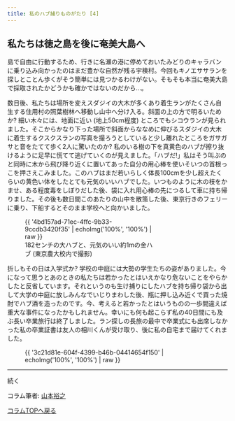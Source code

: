 ```yaml
---
title: 私のハブ捕りものがたり [4]
---
```

私たちは徳之島を後に奄美大島へ
--
島で自由に行動するため、行きに名瀬の港に停めておいたみどりのキャラバンに乗り込み向かったのはまだ豊かな自然が残る宇検村。今回もキノエササランを探しとことん歩くがそう簡単には見つかるわけがない。そもそも本当に奄美大島で採取されたかどうかも確かではないのだから…。

数日後、私たちは場所を変えスダジイの大木が多くあり着生ランがたくさん自生する住用村の照葉樹林へ移動し山中へ分け入る。斜面の上の方で明るいためか? 細い木々には、地面に近い (地上50cm程度) ところでもシコウランが見られました。そこからかなり下った場所で斜面からななめに伸びるスダジイの大木に着生するクスクスランの写真を撮ろうとしていると少し離れたところをガサガサと音をたてて歩く2人に驚いたのか? 私のいる樹の下を真黄色のハブが擦り抜けるように足早に慌てて逃げていくのが見えました。「ハブだ!」私はそう叫ぶのと同時に木から飛び降り近くに置いてあった自分の用心棒を使いそいつの首根っこを押さえこみました。このハブはまだ若いらしく体長100cmを少し超えたくらいの黄色い体をしたとても元気のいいハブでした。いつものように木の枝をかませ、ある程度毒をしぼりだした後、袋に入れ用心棒の先につるして車に持ち帰りました。その後も数日間このあたりの山中を散策した後、東京行きのフェリーに乗り、下船するとそのまま学校へと向かいました。

<figure style="max-width: 300px;">
  {{ '4bd157ad-71ec-4ffc-9b33-9ccdb3420f35' | echoImg('100%', '100%') | raw }}
  <figcaption>182センチの大ハブと、元気のいい約1mの金ハブ (東京農大校内で撮影)</figcaption>
</figure>

折しもその日は入学式か? 学校の中庭には大勢の学生たちの姿がありました。今になって思うとあのときの私たちは若かったとはいえかなり危ないことをやらかしたと反省しています。それというのも生け捕りにしたハブを持ち帰り袋から出して大学の中庭に放しみんなでいじりまわした後、瓶に押し込み近くで買った焼酎でハブ酒を造ったのです。今、考えると若かったとはいうものの一歩間違えば重大な事件になったかもしれません。幸いにも何も起こらず私の40日間にも及ぶ長い卒業旅行は終了しました。ラン探しの長旅の最中で卒業式にも出席しなかった私の卒業証書は友人の相川くんが受け取り、後に私の自宅まで届けてくれました。

<figure>
  {{ '3c21d81e-604f-4399-b46b-04414654f150' | echoImg('100%', '100%') | raw }}
</figure>

<hr />

続く

コラム筆者: [山本裕之](/columns/authors/yamamoto_hiroshi)

[コラムTOPへ戻る](/columns/)
